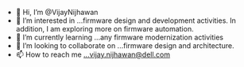 - 👋 Hi, I’m @VijayNijhawan
- 👀 I’m interested in ...firmware design and development activities. In addition, I am exploring more on firmware automation.
- 🌱 I’m currently learning ...any firmware modernization activities
- 💞️ I’m looking to collaborate on ...firmware design and architecture.
- 📫 How to reach me ...vijay.nijhawan@dell.com

<!---
VijayNijhawan/VijayNijhawan is a ✨ special ✨ repository because its `README.md` (this file) appears on your GitHub profile.
You can click the Preview link to take a look at your changes.
--->
